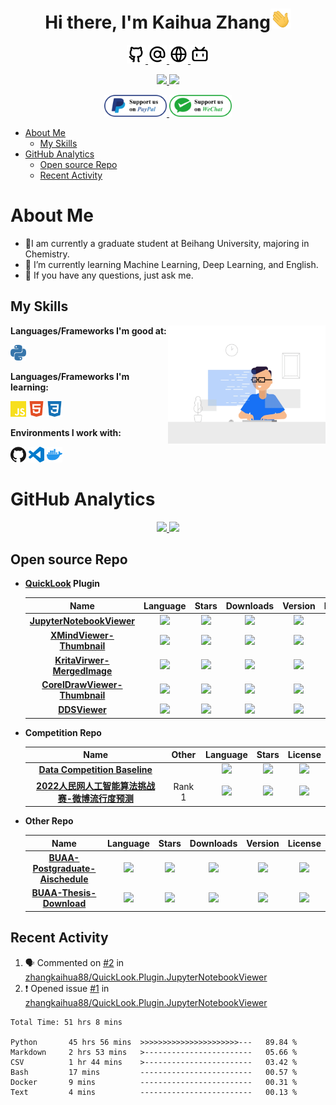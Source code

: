 <!-- https://remixicon.com/ -->
<!-- https://simpleicons.org/ -->
<h1 align="center">Hi there, I'm Kaihua Zhang<img src="./images/Hi.gif" height="32" /></h1>
<p align="center">
  <a href="https://github.com/zhangkaihua88">
    <img src="./images/github-line.svg" width="30px" style="max-width: 100%;">
  </a>
  <a href="mailto:zhangkaihua8@gmail.com">
    <img src="./images/at-line.svg" width="30px" style="max-width: 100%;">
  </a>
  <a href="https://www.zkhweb.top/">
    <img src="./images/global-line.svg" width="30px" style="max-width: 100%;">
  </a>
  <a href="https://space.bilibili.com/37153003">
    <img src="./images/bilibili-line.svg" width="30px" style="max-width: 100%;">
  </a>
</p>
<p align="center">
  <a href="https://github.com/zhangkaihua88/zhangkaihua88">
    <img height=22px, src="https://komarev.com/ghpvc/?username=zhangkaihua88&label=Profile Views">
  </a>
  <a href="https://github.com/zhangkaihua88/zhangkaihua88">
    <img height=22px, src="https://img.shields.io/github/stars/zhangkaihua88/zhangkaihua88?label=Profile Stars">
  </a>

</p>
<p align="center">
    <a href="https://www.paypal.com/paypalme/zhangkaihua">
        <img height="35px" src="./images/paypal.png">
    </a>
    <!-- <a href="https://www.paypal.com/paypalme/zhangkaihua">
        <img height="35px" src="./images/alipay.png">
    </a> -->
    <a href="./images/WeChatQR.jpg">
        <img height="35px" src="./images/wechatpay.png">
    </a>
</p>


- [About Me](#about-me)
  - [My Skills](#my-skills)
- [GitHub Analytics](#github-analytics)
  - [Open source Repo](#open-source-repo)
  - [Recent Activity](#recent-activity)

# About Me
- 🔭I am currently a graduate student at Beihang University, majoring in Chemistry. <!-- -  I’m currently working on … -->
- 🌱 I’m currently learning Machine Learning, Deep Learning, and English.
- 💬 If you have any questions, just ask me.

## My Skills
<img align="right" width=50% src="./images/people.gif"/>

**Languages/Frameworks I'm good at:**
<p>
  <img height="25px" src="./images/skills/Python.svg" alt="Python", title="Python">
  
</p>

**Languages/Frameworks I'm learning:**
<p>
  <img height="25px" src="./images/skills/JavaScript.svg" alt="JavaScript" title="JavaScript">
  <img height="25px" src="./images/skills/HTML5.svg" alt="HTML 5" title="HTML 5">
  <img height="25px" src="./images/skills/CSS3.svg" alt="CSS 3" title="CSS 3">
</p>

**Environments I work with:**
<p>
  <img height="25px" src="./images/skills/GitHub.svg" alt="GitHub" title="GitHub">
  <img height="25px" src="./images/skills/VisualStudioCode.svg" alt="Visual Studio Code" title="Visual Studio Code">
  <img height="25px" src="./images/skills/Docker.svg" alt="Docker" title="Docker">
</p>

# GitHub Analytics
<p align="center">
<a href="https://github.com/zhangkaihua88">
  <img width="54%" src="https://github-readme-stats.vercel.app/api?username=zhangkaihua88&show_icons=true&include_all_commits=true&count_private=true"/>
  <img width="35.5%" src="https://github-readme-stats.vercel.app/api/top-langs/?username=zhangkaihua88&layout=compact&langs_count=8"/>
  <!-- <img height="180em" src="https://github-readme-stats.vercel.app/api?username=zhangkaihua88&show_icons=true&include_all_commits=true&count_private=true"/>
  <img height="180em" src="https://github-readme-stats.vercel.app/api/top-langs/?username=zhangkaihua88&layout=compact&langs_count=8"/> -->
</a>
</p>

## Open source Repo
- **[QuickLook](https://github.com/QL-Win/QuickLook) Plugin**

  |Name|Language|Stars|Downloads|Version|License|
  |:-:|:-:|:-:|:-:|:-:|:-:|
  |**[JupyterNotebookViewer](https://github.com/zhangkaihua88/QuickLook.Plugin.JupyterNotebookViewer)**|![](https://img.shields.io/github/languages/top/zhangkaihua88/QuickLook.Plugin.JupyterNotebookViewer)|![](https://img.shields.io/github/stars/zhangkaihua88/QuickLook.Plugin.JupyterNotebookViewer)|![](https://img.shields.io/github/downloads/zhangkaihua88/QuickLook.Plugin.JupyterNotebookViewer/total?color=success)|![](https://img.shields.io/github/v/release/zhangkaihua88/QuickLook.Plugin.JupyterNotebookViewer)|![](https://img.shields.io/github/license/zhangkaihua88/QuickLook.Plugin.JupyterNotebookViewer)|
  |**[XMindViewer-Thumbnail](https://github.com/zhangkaihua88/QuickLook.Plugin.XMindViewer-Thumbnail)**|![](https://img.shields.io/github/languages/top/zhangkaihua88/QuickLook.Plugin.XMindViewer-Thumbnail)|![](https://img.shields.io/github/stars/zhangkaihua88/QuickLook.Plugin.XMindViewer-Thumbnail)|![](https://img.shields.io/github/downloads/zhangkaihua88/QuickLook.Plugin.XMindViewer-Thumbnail/total?color=success)|![](https://img.shields.io/github/v/release/zhangkaihua88/QuickLook.Plugin.XMindViewer-Thumbnail)|![](https://img.shields.io/github/license/zhangkaihua88/QuickLook.Plugin.XMindViewer-Thumbnail)|
  |**[KritaVirwer-MergedImage](https://github.com/zhangkaihua88/QuickLook.Plugin.KritaVirwer-MergedImage)**|![](https://img.shields.io/github/languages/top/zhangkaihua88/QuickLook.Plugin.KritaVirwer-MergedImage)|![](https://img.shields.io/github/stars/zhangkaihua88/QuickLook.Plugin.KritaVirwer-MergedImage)|![](https://img.shields.io/github/downloads/zhangkaihua88/QuickLook.Plugin.KritaVirwer-MergedImage/total?color=success)|![](https://img.shields.io/github/v/release/zhangkaihua88/QuickLook.Plugin.KritaVirwer-MergedImage)|![](https://img.shields.io/github/license/zhangkaihua88/QuickLook.Plugin.KritaVirwer-MergedImage)|
  |**[CorelDrawViewer-Thumbnail](https://github.com/zhangkaihua88/QuickLook.Plugin.CorelDrawViewer-Thumbnail)**|![](https://img.shields.io/github/languages/top/zhangkaihua88/QuickLook.Plugin.CorelDrawViewer-Thumbnail)|![](https://img.shields.io/github/stars/zhangkaihua88/QuickLook.Plugin.CorelDrawViewer-Thumbnail)|![](https://img.shields.io/github/downloads/zhangkaihua88/QuickLook.Plugin.CorelDrawViewer-Thumbnail/total?color=success)|![](https://img.shields.io/github/v/release/zhangkaihua88/QuickLook.Plugin.CorelDrawViewer-Thumbnail)|![](https://img.shields.io/github/license/zhangkaihua88/QuickLook.Plugin.CorelDrawViewer-Thumbnail)|
  |**[DDSViewer](https://github.com/zhangkaihua88/QuickLook.Plugin.DDSViewer)**|![](https://img.shields.io/github/languages/top/zhangkaihua88/QuickLook.Plugin.DDSViewer)|![](https://img.shields.io/github/stars/zhangkaihua88/QuickLook.Plugin.DDSViewer)|![](https://img.shields.io/github/downloads/zhangkaihua88/QuickLook.Plugin.DDSViewer/total?color=success)|![](https://img.shields.io/github/v/release/zhangkaihua88/QuickLook.Plugin.DDSViewer)|![](https://img.shields.io/github/license/zhangkaihua88/QuickLook.Plugin.DDSViewer)|

- **Competition Repo**

  |Name|Other|Language|Stars|License|
  |:-:|:-:|:-:|:-:|:-:|
  |**[Data Competition Baseline](https://github.com/zhangkaihua88/DataCompetitionBaseline)**||![](https://img.shields.io/github/languages/top/zhangkaihua88/DataCompetitionBaseline)|![](https://img.shields.io/github/stars/zhangkaihua88/DataCompetitionBaseline)|![](https://img.shields.io/github/license/zhangkaihua88/DataCompetitionBaseline)|
  |**[2022人民网人工智能算法挑战赛-微博流行度预测](https://github.com/zhangkaihua88/2022WeiboPopularityPrediction)**|Rank 1|![](https://img.shields.io/github/languages/top/zhangkaihua88/2022WeiboPopularityPrediction)|![](https://img.shields.io/github/stars/zhangkaihua88/2022WeiboPopularityPrediction)|![](https://img.shields.io/github/license/zhangkaihua88/2022WeiboPopularityPrediction)|

- **Other Repo**

  |Name|Language|Stars|Downloads|Version|License|
  |:-:|:-:|:-:|:-:|:-:|:-:|
  |**[BUAA-Postgraduate-Aischedule](https://github.com/zhangkaihua88/BUAA-Postgraduate-Aischedule)**|![](https://img.shields.io/github/languages/top/zhangkaihua88/BUAA-Postgraduate-Aischedule)|![](https://img.shields.io/github/stars/zhangkaihua88/BUAA-Postgraduate-Aischedule)|![](https://www.zkhweb.top/VercelAPI/api/MIAISchedule/usage_badge.svg)|![](https://img.shields.io/github/v/release/zhangkaihua88/BUAA-Postgraduate-Aischedule)|![](https://img.shields.io/github/license/zhangkaihua88/BUAA-Postgraduate-Aischedule)|
  |**[BUAA-Thesis-Download](https://github.com/zhangkaihua88/BUAA-Thesis-Download)**|![](https://img.shields.io/github/languages/top/zhangkaihua88/BUAA-Thesis-Download)|![](https://img.shields.io/github/stars/zhangkaihua88/BUAA-Thesis-Download)|![](https://img.shields.io/github/downloads/zhangkaihua88/BUAA-Thesis-Download/total?color=success)|![](https://img.shields.io/github/v/release/zhangkaihua88/BUAA-Thesis-Download)|![](https://img.shields.io/github/license/zhangkaihua88/BUAA-Thesis-Download)|





<!-- <iframe style="height:80px; width:100%;" src="https://www.zkhweb.top/HTML/connect.html" frameborder="0" scrolling="no">  </iframe> -->


<!-- # About me
## Education ⚡
- 北京航空航天大学-化学-本科-2017.09~2021.06
- 北京航空航天大学-化学-硕士-2021.09~2024.01
## Work Experience

## Awards and Achievements
- 🏆2022人民网人工智能算法挑战赛-微博流行度预测-TOP1(冠军) -->
<!-- [![trophy](https://github-profile-trophy.vercel.app/?username=zhangkaihua88)](https://github.com/ryo-ma/github-profile-trophy) -->


## Recent Activity
<!--START_SECTION:activity-->
1. 🗣 Commented on [#2](https://github.com/zhangkaihua88/QuickLook.Plugin.JupyterNotebookViewer/issues/2) in [zhangkaihua88/QuickLook.Plugin.JupyterNotebookViewer](https://github.com/zhangkaihua88/QuickLook.Plugin.JupyterNotebookViewer)
2. ❗️ Opened issue [#1](https://github.com/zhangkaihua88/QuickLook.Plugin.JupyterNotebookViewer/issues/1) in [zhangkaihua88/QuickLook.Plugin.JupyterNotebookViewer](https://github.com/zhangkaihua88/QuickLook.Plugin.JupyterNotebookViewer)
<!--END_SECTION:activity-->

<!--START_SECTION:waka-->

```text
Total Time: 51 hrs 8 mins

Python       45 hrs 56 mins  >>>>>>>>>>>>>>>>>>>>>>---   89.84 %
Markdown     2 hrs 53 mins   >------------------------   05.66 %
CSV          1 hr 44 mins    >------------------------   03.42 %
Bash         17 mins         -------------------------   00.57 %
Docker       9 mins          -------------------------   00.31 %
Text         4 mins          -------------------------   00.13 %
```

<!--END_SECTION:waka-->